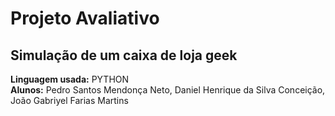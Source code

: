 # Projeto Avaliativo
## Simulação de um caixa de loja geek
**Linguagem usada:** PYTHON  
**Alunos:** Pedro Santos Mendonça Neto, Daniel Henrique da Silva Conceição, João Gabriyel Farias Martins